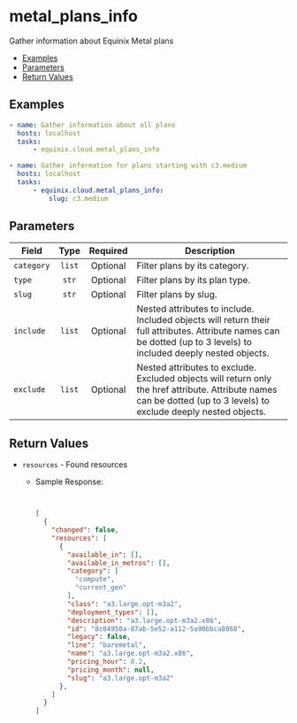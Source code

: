 # metal_plans_info

Gather information about Equinix Metal plans


- [Examples](#examples)
- [Parameters](#parameters)
- [Return Values](#return-values)

## Examples

```yaml
- name: Gather information about all plans
  hosts: localhost
  tasks:
      - equinix.cloud.metal_plans_info

```

```yaml
- name: Gather information for plans starting with c3.medium
  hosts: localhost
  tasks:
      - equinix.cloud.metal_plans_info:
          slug: c3.medium

```










## Parameters

| Field     | Type | Required | Description                                                                  |
|-----------|------|----------|------------------------------------------------------------------------------|
| `category` | <center>`list`</center> | <center>Optional</center> | Filter plans by its category.   |
| `type` | <center>`str`</center> | <center>Optional</center> | Filter plans by its plan type.   |
| `slug` | <center>`str`</center> | <center>Optional</center> | Filter plans by slug.   |
| `include` | <center>`list`</center> | <center>Optional</center> | Nested attributes to include. Included objects will return their full attributes. Attribute names can be dotted (up to 3 levels) to included deeply nested objects.   |
| `exclude` | <center>`list`</center> | <center>Optional</center> | Nested attributes to exclude. Excluded objects will return only the href attribute. Attribute names can be dotted (up to 3 levels) to exclude deeply nested objects.   |






## Return Values

- `resources` - Found resources

    - Sample Response:
        ```json
        
        
        [  
          {                                                                           
            "changed": false,                                                                         
            "resources": [                                                                                                                                                    
              {                                                                                     
                "available_in": [],                                                                                                                                                       
                "available_in_metros": [],
                "category": [
                  "compute",
                  "current_gen"
                ],
                "class": "a3.large.opt-m3a2",
                "deployment_types": [],
                "description": "a3.large.opt-m3a2.x86",
                "id": "8c04950a-87ab-5e52-a112-5a90bbca8868",
                "legacy": false,
                "line": "baremetal",
                "name": "a3.large.opt-m3a2.x86",
                "pricing_hour": 8.2,
                "pricing_month": null,
                "slug": "a3.large.opt-m3a2"
              },
            ]
          }
        ]
        ```


